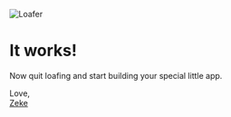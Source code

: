 ![Loafer](/images/loafer.png)

It works!
=========

Now quit loafing and start building your special little app.

Love,  
[Zeke](https://twitter.com/#!/zeke)
